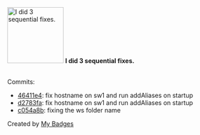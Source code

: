 <img src="https://my-badges.github.io/my-badges/fix-3.png" alt="I did 3 sequential fixes." title="I did 3 sequential fixes." width="128">
<strong>I did 3 sequential fixes.</strong>
<br><br>

Commits:

- <a href="https://github.com/noredistribution/clabs/commit/46411e45a28761b4e44a94fb98505c5fc4257327">46411e4</a>: fix hostname on sw1 and run addAliases on startup
- <a href="https://github.com/noredistribution/clabs/commit/d2783fae6871d60a1a0b8e85410a3e824d5c948a">d2783fa</a>: fix hostname on sw1 and run addAliases on startup
- <a href="https://github.com/noredistribution/clabs/commit/c054a8b25fc95296ab4a9bcc97b304db17610625">c054a8b</a>: fixing the ws folder name


Created by <a href="https://github.com/my-badges/my-badges">My Badges</a>